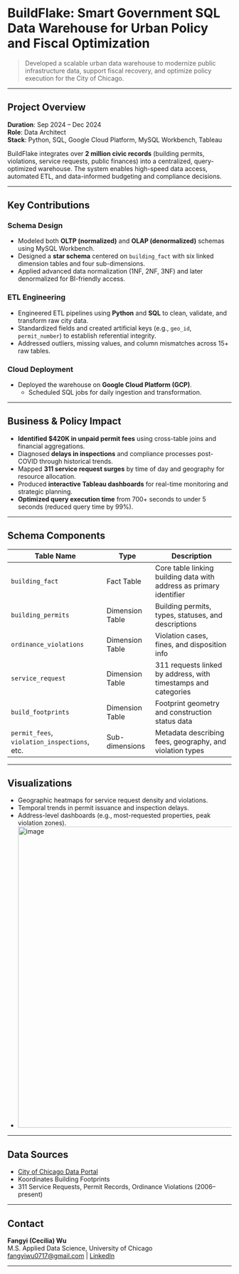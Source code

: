 # BuildFlake: Smart Government SQL Data Warehouse for Urban Policy and Fiscal Optimization

> Developed a scalable urban data warehouse to modernize public infrastructure data, support fiscal recovery, and optimize policy execution for the City of Chicago.

---

## Project Overview

**Duration**: Sep 2024 – Dec 2024  
**Role**: Data Architect  
**Stack**: Python, SQL, Google Cloud Platform, MySQL Workbench, Tableau

BuildFlake integrates over **2 million civic records** (building permits, violations, service requests, public finances) into a centralized, query-optimized warehouse. The system enables high-speed data access, automated ETL, and data-informed budgeting and compliance decisions.

---

## Key Contributions

### Schema Design
- Modeled both **OLTP (normalized)** and **OLAP (denormalized)** schemas using MySQL Workbench.
- Designed a **star schema** centered on `building_fact` with six linked dimension tables and four sub-dimensions.
- Applied advanced data normalization (1NF, 2NF, 3NF) and later denormalized for BI-friendly access.

### ETL Engineering
- Engineered ETL pipelines using **Python** and **SQL** to clean, validate, and transform raw city data.
- Standardized fields and created artificial keys (e.g., `geo_id`, `permit_number`) to establish referential integrity.
- Addressed outliers, missing values, and column mismatches across 15+ raw tables.

### Cloud Deployment
- Deployed the warehouse on **Google Cloud Platform (GCP)**.
  - Scheduled SQL jobs for daily ingestion and transformation.

---

## Business & Policy Impact

- **Identified $420K in unpaid permit fees** using cross-table joins and financial aggregations.
- Diagnosed **delays in inspections** and compliance processes post-COVID through historical trends.
- Mapped **311 service request surges** by time of day and geography for resource allocation.
- Produced **interactive Tableau dashboards** for real-time monitoring and strategic planning.
- **Optimized query execution time** from 700+ seconds to under 5 seconds (reduced query time by 99%).

---

## Schema Components

| Table Name                   | Type             | Description                                                                 |
|------------------------------|------------------|-----------------------------------------------------------------------------|
| `building_fact`              | Fact Table       | Core table linking building data with address as primary identifier         |
| `building_permits`           | Dimension Table  | Building permits, types, statuses, and descriptions                         |
| `ordinance_violations`       | Dimension Table  | Violation cases, fines, and disposition info                                |
| `service_request`            | Dimension Table  | 311 requests linked by address, with timestamps and categories              |
| `build_footprints`           | Dimension Table  | Footprint geometry and construction status data                             |
| `permit_fees`, `violation_inspections`, etc. | Sub-dimensions | Metadata describing fees, geography, and violation types      |

---

## Visualizations

- Geographic heatmaps for service request density and violations.
- Temporal trends in permit issuance and inspection delays.
- Address-level dashboards (e.g., most-requested properties, peak violation zones).
- <img width="676" alt="image" src="https://github.com/user-attachments/assets/db798225-57b1-4b84-bd9c-0b8d8ef10d59" />

---

## Data Sources

- [City of Chicago Data Portal](https://data.cityofchicago.org/)
- Koordinates Building Footprints
- 311 Service Requests, Permit Records, Ordinance Violations (2006–present)

---

## Contact

**Fangyi (Cecilia) Wu**  
M.S. Applied Data Science, University of Chicago  
fangyiwu0717@gmail.com | [LinkedIn](https://www.linkedin.com/in/fangyi-wu)

---

